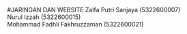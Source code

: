 #JARINGAN DAN WEBSITE
Zalfa Putri Sanjaya (5322600007) <br>
Nurul Izzah (5322600015) <br>
Mohammad Fadhli Fakhruzzaman (5322600021) <br>
